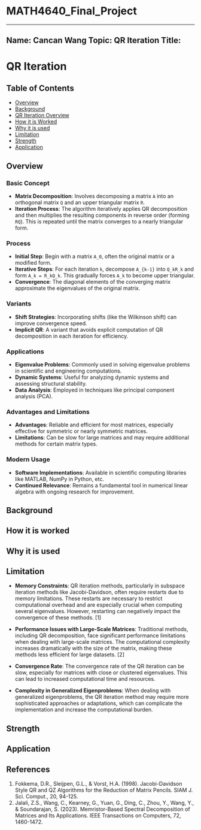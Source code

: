 # MATH4640_Final_Project
---
Name: Cancan Wang
Topic: QR Iteration
Title: 
---
# QR Iteration

## Table of Contents
- [Overview](#Overview)
- [Background](#Background)
- [QR Iteration Overview](#QR-Iteration-Overview)
- [How it is Worked](#How-it-works)
- [Why it is used](#Why-it-is-used)
- [Limitation](#Limitation)
- [Strength](#Strength)
- [Application](#Application)

## Overview

### Basic Concept
- **Matrix Decomposition**: Involves decomposing a matrix `A` into an orthogonal matrix `Q` and an upper triangular matrix `R`.
- **Iteration Process**: The algorithm iteratively applies QR decomposition and then multiplies the resulting components in reverse order (forming `RQ`). This is repeated until the matrix converges to a nearly triangular form.

### Process
- **Initial Step**: Begin with a matrix `A_0`, often the original matrix or a modified form.
- **Iterative Steps**: For each iteration `k`, decompose `A_{k-1}` into `Q_kR_k` and form `A_k = R_kQ_k`. This gradually forces `A_k` to become upper triangular.
- **Convergence**: The diagonal elements of the converging matrix approximate the eigenvalues of the original matrix.

### Variants
- **Shift Strategies**: Incorporating shifts (like the Wilkinson shift) can improve convergence speed.
- **Implicit QR**: A variant that avoids explicit computation of QR decomposition in each iteration for efficiency.

### Applications
- **Eigenvalue Problems**: Commonly used in solving eigenvalue problems in scientific and engineering computations.
- **Dynamic Systems**: Useful for analyzing dynamic systems and assessing structural stability.
- **Data Analysis**: Employed in techniques like principal component analysis (PCA).

### Advantages and Limitations
- **Advantages**: Reliable and efficient for most matrices, especially effective for symmetric or nearly symmetric matrices.
- **Limitations**: Can be slow for large matrices and may require additional methods for certain matrix types.

### Modern Usage
- **Software Implementations**: Available in scientific computing libraries like MATLAB, NumPy in Python, etc.
- **Continued Relevance**: Remains a fundamental tool in numerical linear algebra with ongoing research for improvement.

## Background

## How it is worked

## Why it is used

## Limitation
- **Memory Constraints**: QR iteration methods, particularly in subspace iteration methods like Jacobi-Davidson, often require restarts due to memory limitations. These restarts are necessary to restrict computational overhead and are especially crucial when computing several eigenvalues. However, restarting can negatively impact the convergence of these methods. [1]

- **Performance Issues with Large-Scale Matrices**: Traditional methods, including QR decomposition, face significant performance limitations when dealing with large-scale matrices. The computational complexity increases dramatically with the size of the matrix, making these methods less efficient for large datasets. [2]

- **Convergence Rate**: The convergence rate of the QR iteration can be slow, especially for matrices with close or clustered eigenvalues. This can lead to increased computational time and resources.

- **Complexity in Generalized Eigenproblems**: When dealing with generalized eigenproblems, the QR iteration method may require more sophisticated approaches or adaptations, which can complicate the implementation and increase the computational burden.

## Strength

## Application

## References

1. Fokkema, D.R., Sleijpen, G.L., & Vorst, H.A. (1998). Jacobi-Davidson Style QR and QZ Algorithms for the Reduction of Matrix Pencils. SIAM J. Sci. Comput., 20, 94-125.
2. Jalali, Z.S., Wang, C., Kearney, G., Yuan, G., Ding, C., Zhou, Y., Wang, Y., & Soundarajan, S. (2023). Memristor-Based Spectral Decomposition of Matrices and Its Applications. IEEE Transactions on Computers, 72, 1460-1472.
